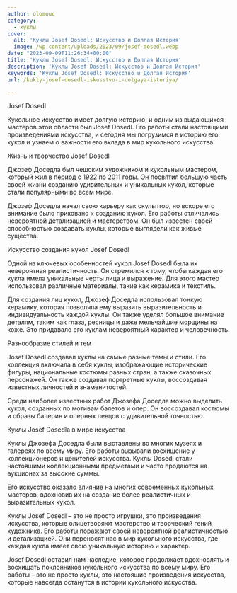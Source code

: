 ```yaml
---
author: olomouc
category:
  - куклы
cover:
  alt: 'Куклы Josef Dosedl: Искусство и Долгая История'
  image: /wp-content/uploads/2023/09/josef-dosedl.webp
date: "2023-09-09T11:26:34+00:00"
title: 'Куклы Josef Dosedl: Искусство и Долгая История'
description: 'Куклы Josef Dosedl: Искусство и Долгая История'
keywords: 'Куклы Josef Dosedl: Искусство и Долгая История'
url: /kukly-josef-dosedl-iskusstvo-i-dolgaya-istoriya/

---
```

Josef Dosedl

Кукольное искусство имеет долгую историю, и одним из выдающихся мастеров этой области был Josef Dosedl. Его работы стали настоящими произведениями искусства, и сегодня мы погрузимся в историю его кукол и узнаем о важности его вклада в мир кукольного искусства.  

Жизнь и творчество Josef Dosedl

Джозеф Доседла был чешским художником и кукольным мастером, который жил в период с 1922 по 2011 годы. Он посвятил большую часть своей жизни созданию удивительных и уникальных кукол, которые стали популярными во всем мире.

Джозеф Доседла начал свою карьеру как скульптор, но вскоре его внимание было приковано к созданию кукол. Его работы отличались невероятной детализацией и мастерством. Он был известен своей способностью создавать куклы, которые выглядели как живые существа.  

Искусство создания кукол Josef Dosedl

Одной из ключевых особенностей кукол Josef Dosedl была их невероятная реалистичность. Он стремился к тому, чтобы каждая его кукла имела уникальные черты лица и выражение. Для этого мастер использовал различные материалы, такие как керамика и текстиль.

Для создания лиц кукол, Джозеф Доседла использовал тонкую керамику, которая позволяла ему выразить выразительность и индивидуальность каждой куклы. Он также уделял большое внимание деталям, таким как глаза, ресницы и даже мельчайшие морщины на коже. Это придавало его куклам невероятный характер и человечность.  

Разнообразие стилей и тем

Josef Dosedl создавал куклы на самые разные темы и стили. Его коллекция включала в себя куклы, изображающие исторические фигуры, национальные костюмы разных стран, а также сказочных персонажей. Он также создавал портретные куклы, воссоздавая известных личностей и знаменитостей.

Среди наиболее известных работ Джозефа Доседла можно выделить кукол, созданных по мотивам балетов и опер. Он воссоздавал костюмы и образы балерин и оперных певцов с удивительной точностью.  

Куклы Josef Dosedla в мире искусства

Куклы Джозефа Доседла были выставлены во многих музеях и галереях по всему миру. Его работы вызывали восхищение у коллекционеров и ценителей искусства. Куклы Dosedl стали настоящими коллекционными предметами и часто продаются на аукционах за высокие суммы.

Его искусство оказало влияние на многих современных кукольных мастеров, вдохновив их на создание более реалистичных и выразительных кукол.  

Куклы Josef Dosedl – это не просто игрушки, это произведения искусства, которые олицетворяют мастерство и творческий гений художника. Его работы поражают своей невероятной реалистичностью и детализацией. Они переносят нас в мир кукольного искусства, где каждая кукла имеет свою уникальную историю и характер.

Josef Dosedl оставил нам наследие, которое продолжает вдохновлять и восхищать поклонников кукольного искусства по всему миру. Его работы – это не просто куклы, это настоящие произведения искусства, которые навсегда останутся в истории кукольного искусства.
